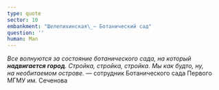 ```yaml
---
type: quote
sector: 10
embankment: "Шелепихинская\_— Ботанический сад"
question: ''
human: Man
---
```

_Все волнуются за состояние ботанического сада, на который **надвигается город**. Стройка, стройка, стройка. Мы как будто, ну, на необитаемом острове._ — сотрудник Ботанического сада Первого МГМУ им. Сеченова
